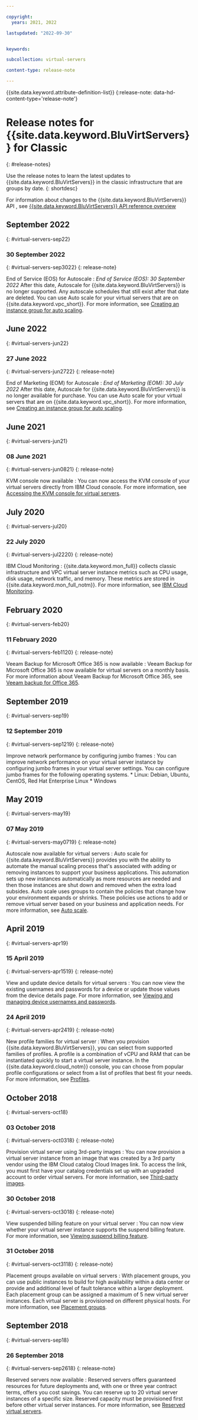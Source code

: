 ```yaml
---

copyright:
  years: 2021, 2022

lastupdated: "2022-09-30"


keywords: 

subcollection: virtual-servers

content-type: release-note

---
```


{{site.data.keyword.attribute-definition-list}}
{:release-note: data-hd-content-type='release-note'}

# Release notes for {{site.data.keyword.BluVirtServers}} for Classic
{: #release-notes}

Use the release notes to learn the latest updates to {{site.data.keyword.BluVirtServers}} in the classic infrastructure that are groups by date.
{: shortdesc}

For information about changes to the {{site.data.keyword.BluVirtServers}} API , see [{{site.data.keyword.BluVirtServers}} API reference overview](/docs/virtual-servers?topic=virtual-servers-api-reference)

## September 2022
{: #virtual-servers-sep22}

### 30 September 2022
{: #virtual-servers-sep3022}
{: release-note}

End of Service (EOS) for Autoscale
:   *End of Service (EOS): 30 September 2022* After this date, Autoscale for {{site.data.keyword.BluVirtServers}} is no longer supported. Any autoscale schedules that still exist after that date are deleted. You can use Auto scale for your virtual servers that are on {{site.data.keyword.vpc_short}}. For more information, see [Creating an instance group for auto scaling](/docs/vpc?topic=vpc-creating-auto-scale-instance-group).

## June 2022
{: #virtual-servers-jun22}

### 27 June 2022
{: #virtual-servers-jun2722}
{: release-note}

End of Marketing (EOM) for Autoscale
:   *End of Marketing (EOM): 30 July 2022* After this date, Autoscale for {{site.data.keyword.BluVirtServers}} is no longer available for purchase.  You can use Auto scale for your virtual servers that are on {{site.data.keyword.vpc_short}}. For more information, see [Creating an instance group for auto scaling](/docs/vpc?topic=vpc-creating-auto-scale-instance-group).

## June 2021
{: #virtual-servers-jun21}

### 08 June 2021
{: #virtual-servers-jun0821}
{: release-note}

KVM console now available
:   You can now access the KVM console of your virtual servers directly from IBM Cloud console. For more information, see [Accessing the KVM console for virtual servers](/docs/virtual-servers?topic=virtual-servers-access-kvm-console).

## July 2020 
{: #virtual-servers-jul20}

### 22 July 2020
{: #virtual-servers-jul2220}
{: release-note}

IBM Cloud Monitoring
:   {{site.data.keyword.mon_full}} collects classic infrastructure and VPC virtual server instance metrics such as CPU usage, disk usage, network traffic, and memory. These metrics are stored in {{site.data.keyword.mon_full_notm}}. For more information, see [IBM Cloud Monitoring](/docs/virtual-servers?topic=cloud-infrastructure-monitoring-iaas).

## February 2020 
{: #virtual-servers-feb20}

### 11 February 2020
{: #virtual-servers-feb1120}
{: release-note}

Veeam Backup for Microsoft Office 365 is now available
:   Veeam Backup for Microsoft Office 365 is now available for virtual servers on a monthly basis. For more information about Veeam Backup for Microsoft Office 365, see [Veeam backup for Office 365](/docs/virtual-servers?topic=virtual-servers-veeam-backup-o365).

## September 2019 
{: #virtual-servers-sep19}

### 12 September 2019
{: #virtual-servers-sep1219}
{: release-note}

Improve network performance by configuring jumbo frames
:   You can improve network performance on your virtual server instance by configuring jumbo frames in your virtual server settings. You can configure jumbo frames for the following operating systems.
    * Linux: Debian, Ubuntu, CentOS, Red Hat Enterprise Linux
    * Windows
    
## May 2019 
{: #virtual-servers-may19}

### 07 May 2019
{: #virtual-servers-may0719}
{: release-note}

Autoscale now available for virtual servers
:   Auto scale for {{site.data.keyword.BluVirtServers}} provides you with the ability to automate the manual scaling process that's associated with adding or removing instances to support your business applications. This automation sets up new instances automatically as more resources are needed and then those instances are shut down and removed when the extra load subsides. Auto scale uses groups to contain the policies that change how your environment expands or shrinks. These policies use actions to add or remove virtual server based on your business and application needs. For more information, see [Auto scale](/docs/virtual-servers?topic=virtual-servers-about-auto-scale).

## April 2019 
{: #virtual-servers-apr19}

### 15 April 2019
{: #virtual-servers-apr1519}
{: release-note}

View and update device details for virtual servers
:   You can now view the existing usernames and passwords for a device or update those values from the device details page. For more information, see [Viewing and managing device usernames and passwords](/docs/virtual-servers?topic=virtual-servers-view-update-user-name-password-for-device).

### 24 April 2019
{: #virtual-servers-apr2419}
{: release-note}

New profile families for virtual server
:   When you provision {{site.data.keyword.BluVirtServers}}, you can select from supported families of profiles. A profile is a combination of vCPU and RAM that can be instantiated quickly to start a virtual server instance. In the {{site.data.keyword.cloud_notm}} console, you can choose from popular profile configurations or select from a list of profiles that best fit your needs. For more information, see [Profiles](/docs/virtual-servers?topic=virtual-servers-about-virtual-server-profiles).

## October 2018
{: #virtual-servers-oct18}

### 03 October 2018
{: #virtual-servers-oct0318}
{: release-note}

Provision virtual server using 3rd-party images
:   You can now provision a virtual server instance from an image that was created by a 3rd party vendor using the IBM Cloud catalog Cloud Images link. To access the link, you must first have your catalog credentials set up with an upgraded account to order virtual servers. For more information, see [Third-party images](/docs/virtual-servers?topic=virtual-servers-about-3rd-party).

### 30 October 2018
{: #virtual-servers-oct3018}
{: release-note}

View suspended billing feature on your virtual server
:   You can now view whether your virtual server instance supports the suspend billing feature. For more information, see [Viewing suspend billing feature](/docs/virtual-servers?topic=virtual-servers-viewing-suspend-billing-feature).

### 31 October 2018
{: #virtual-servers-oct3118}
{: release-note}

Placement groups available on virtual servers
:   With placement groups, you can use public instances to build for high availability within a data center or provide and additional level of fault tolerance within a larger deployment. Each placement group can be assigned a maximum of 5 new virtual server instances. Each virtual server is provisioned on different physical hosts. For more information, see [Placement groups](https://cloud.ibm.com/docs/virtual-servers?topic=virtual-servers-placement-groups).

## September 2018
{: #virtual-servers-sep18}

### 26 September 2018
{: #virtual-servers-sep2618}
{: release-note}

Reserved servers now available
:   Reserved servers offers guaranteed resources for future deployments and, with one or three year contract terms, offers you cost savings. You can reserve up to 20 virtual server instances of a specific size. Reserved capacity must be provisioned first before other virtual server instances. For more information, see [Reserved virtual servers](/docs/virtual-servers?topic=virtual-servers-about-reserved-virtual-servers).
